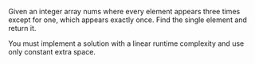 Given an integer array nums where every element appears three times except for one, which appears exactly once. Find the single element and return it.

You must implement a solution with a linear runtime complexity and use only constant extra space.